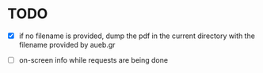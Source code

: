 # TODO

- [x] if no filename is provided, dump the pdf in the current directory with
  the filename provided by aueb.gr
- [ ] on-screen info while requests are being done

